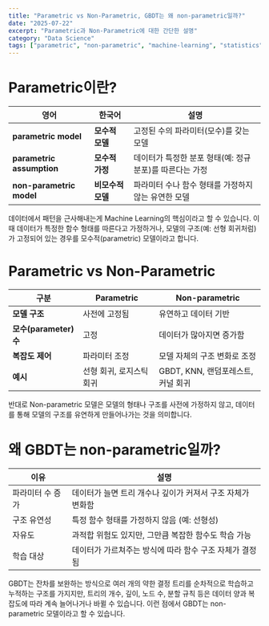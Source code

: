 ```yaml
---
title: "Parametric vs Non-Parametric, GBDT는 왜 non-parametric일까?"
date: "2025-07-22"
excerpt: "Parametric과 Non-Parametric에 대한 간단한 설명"
category: "Data Science"
tags: ["parametric", "non-parametric", "machine-learning", "statistics"]
---
```



# Parametric이란?

| 영어                        | 한국어         | 설명                               |
| ------------------------- | ----------- | -------------------------------- |
| **parametric model**      | **모수적 모델**  | 고정된 수의 파라미터(모수)를 갖는 모델           |
| **parametric assumption** | **모수적 가정**  | 데이터가 특정한 분포 형태(예: 정규분포)를 따른다는 가정 |
| **non-parametric model**  | **비모수적 모델** | 파라미터 수나 함수 형태를 가정하지 않는 유연한 모델    |

데이터에서 패턴을 근사해내는게 Machine Learning의 핵심이라고 할 수 있습니다.
이때 데이터가 특정한 함수 형태를 따른다고 가정하거나, 모델의 구조(예: 선형 회귀처럼)가 고정되어 있는 경우를 모수적(parametric) 모델이라고 합니다.

# Parametric vs Non-Parametric

| 구분                  | Parametric     | Non-parametric           |
| ------------------- | -------------- | ------------------------ |
| **모델 구조**           | 사전에 고정됨        | 유연하고 데이터 기반              |
| **모수(parameter) 수** | 고정             | 데이터가 많아지면 증가함            |
| **복잡도 제어**          | 파라미터 조정        | 모델 자체의 구조 변화로 조정         |
| **예시**              | 선형 회귀, 로지스틱 회귀 | GBDT, KNN, 랜덤포레스트, 커널 회귀 |

반대로 Non-parametric 모델은 모델의 형태나 구조를 사전에 가정하지 않고, 데이터를 통해 모델의 구조를 유연하게 만들어나가는 것을 의미합니다.

# 왜 GBDT는 non-parametric일까?

| 이유        | 설명                                |
| --------- | --------------------------------- |
| 파라미터 수 증가 | 데이터가 늘면 트리 개수나 깊이가 커져서 구조 자체가 변화함 |
| 구조 유연성    | 특정 함수 형태를 가정하지 않음 (예: 선형성)        |
| 자유도       | 과적합 위험도 있지만, 그만큼 복잡한 함수도 학습 가능    |
| 학습 대상     | 데이터가 가르쳐주는 방식에 따라 함수 구조 자체가 결정됨   |

GBDT는 잔차를 보완하는 방식으로 여러 개의 약한 결정 트리를 순차적으로 학습하고 누적하는 구조를 가지지만, 
트리의 개수, 깊이, 노드 수, 분할 규칙 등은 데이터 양과 복잡도에 따라 계속 늘어나거나 바뀔 수 있습니다.
이런 점에서 GBDT는 non-parametric 모델이라고 할 수 있습니다.




